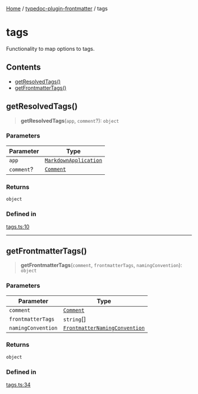 [Home](../../README.md) / [typedoc-plugin-frontmatter](../README.md) / tags

# tags

Functionality to map options to tags.

## Contents

* [getResolvedTags()](#getresolvedtags)
* [getFrontmatterTags()](#getfrontmattertags)

## getResolvedTags()

> **getResolvedTags**(`app`, `comment`?): `object`

### Parameters

| Parameter  | Type                                                                                           |
| ---------- | ---------------------------------------------------------------------------------------------- |
| `app`      | [`MarkdownApplication`](../../typedoc-plugin-markdown/types/interfaces/MarkdownApplication.md) |
| `comment`? | [`Comment`](https://typedoc.org/api/classes/Models.Comment.html)                               |

### Returns

`object`

### Defined in

[tags.ts:10](https://github.com/typedoc2md/typedoc-plugin-markdown/blob/main/packages/typedoc-plugin-frontmatter/src/tags.ts#L10)

***

## getFrontmatterTags()

> **getFrontmatterTags**(`comment`, `frontmatterTags`, `namingConvention`): `object`

### Parameters

| Parameter          | Type                                                                                                    |
| ------------------ | ------------------------------------------------------------------------------------------------------- |
| `comment`          | [`Comment`](https://typedoc.org/api/classes/Models.Comment.html)                                        |
| `frontmatterTags`  | `string`\[]                                                                                             |
| `namingConvention` | [`FrontmatterNamingConvention`](../options/namespaces/maps/enumerations/FrontmatterNamingConvention.md) |

### Returns

`object`

### Defined in

[tags.ts:34](https://github.com/typedoc2md/typedoc-plugin-markdown/blob/main/packages/typedoc-plugin-frontmatter/src/tags.ts#L34)

